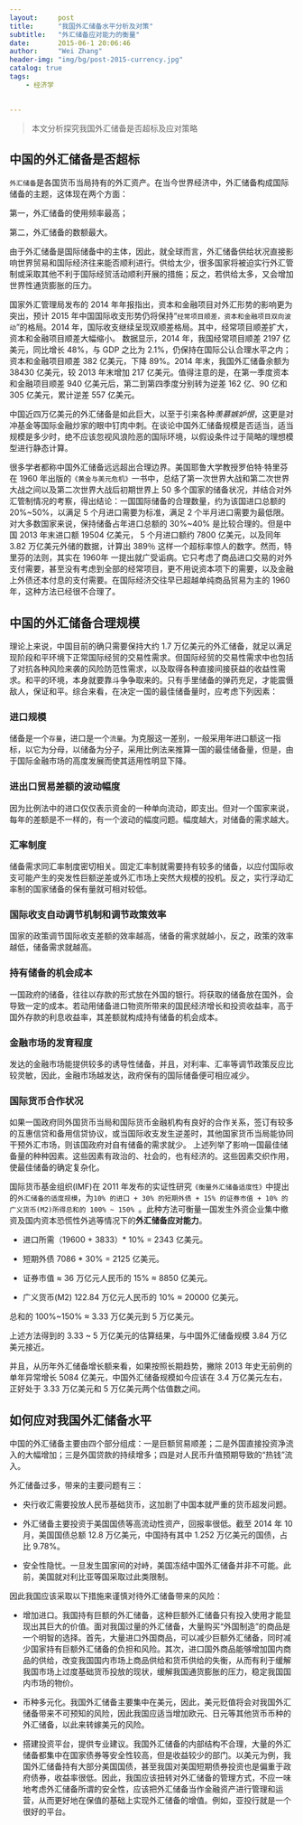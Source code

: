 ```yaml
---
layout:     post
title:      "我国外汇储备水平分析及对策"
subtitle:   "外汇储备应对能力的衡量"
date:       2015-06-1 20:06:46
author:     "Wei Zhang"
header-img: "img/bg/post-2015-currency.jpg"
catalog: true
tags:
    - 经济学
   

---
```


>本文分析探究我国外汇储备是否超标及应对策略
>
>


## 中国的外汇储备是否超标

`外汇储备`是各国货币当局持有的外汇资产。在当今世界经济中，外汇储备构成国际储备的主题，这体现在两个方面：

第一，外汇储备的使用频率最高；

第二，外汇储备的数额最大。

由于外汇储备是国际储备中的主体，因此，就全球而言，外汇储备供给状况直接影响世界贸易和国际经济往来能否顺利进行。供给太少，很多国家将被迫实行外汇管制或采取其他不利于国际经贸活动顺利开展的措施；反之，若供给太多，又会增加世界性通货膨胀的压力。

国家外汇管理局发布的 2014 年年报指出，资本和金融项目对外汇形势的影响更为突出，预计 2015 年中国国际收支形势仍将保持“`经常项目顺差，资本和金融项目双向波动`”的格局。2014 年，国际收支继续呈现双顺差格局。其中，经常项目顺差扩大，资本和金融项目顺差大幅缩小。
数据显示，2014 年，我国经常项目顺差 2197 亿美元，同比增长 48%，与 GDP 之比为 2.1%，仍保持在国际公认合理水平之内；资本和金融项目顺差 382 亿美元，下降 89%。2014 年末，我国外汇储备余额为 38430 亿美元，较 2013 年末增加 217 亿美元。值得注意的是，在第一季度资本和金融项目顺差 940 亿美元后，第二到第四季度分别转为逆差 162 亿、90 亿和 305 亿美元，累计逆差 557 亿美元。


中国近四万亿美元的外汇储备是如此巨大，以至于引来各种*羡慕嫉妒恨*，这更是对冲基金等国际金融炒家的眼中钉肉中刺。在谈论中国外汇储备规模是否适当，适当规模是多少时，绝不应该忽视风浪险恶的国际环境，以假设条件过于简略的理想模型进行静态计算。


很多学者都称中国外汇储备远远超出合理边界。美国耶鲁大学教授罗伯特·特里芬在 1960 年出版的`《黄金与美元危机》`一书中，总结了第一次世界大战和第二次世界大战之间以及第二次世界大战后初期世界上 50 多个国家的储备状况，并结合对外汇管制情况的考察，得出结论：一国国际储备的合理数量，约为该国进口总额的 20%~50%，以满足 5 个月进口需要为标准，满足 2 个半月进口需要为最低限。对大多数国家来说，保持储备占年进口总额的 30%~40% 是比较合理的。但是中国 2013 年末进口额 19504 亿美元， 5 个月进口额约 7800 亿美元，以及同年 3.82 万亿美元外储的数据，计算出 389％ 这样一个超标率惊人的数字。然而，特里芬的法则，其实在 1960年 一提出就广受诟病。它只考虑了商品进口交易的对外支付需要，甚至没有考虑到全部的经常项目，更不用说资本项下的需要，以及金融上外债还本付息的支付需要。在国际经济交往早已超越单纯商品贸易为主的 1960 年，这种方法已经很不合理了。


## 中国的外汇储备合理规模


理论上来说，中国目前的确只需要保持大约 1.7 万亿美元的外汇储备，就足以满足现阶段和平环境下正常国际经贸的交易性需求。但国际经贸的交易性需求中也包括了对抗各种风险来袭的风险防范性需求，以及取得各种直接间接获益的收益性需求。和平的环境，本身就要靠斗争争取来的。只有手里储备的弹药充足，才能震慑敌人，保证和平。综合来看，在决定一国的最佳储备量时，应考虑下列因素：

### 进口规模

储备是一个`存量`，进口是一个`流量`。为克服这一差别，一般采用年进口额这一指标，以它为分母，以储备为分子，采用比例法来推算一国的最佳储备量，但是，由于国际金融市场的高度发展而使其适用性明显下降。

### 进出口贸易差额的波动幅度

因为比例法中的进口仅仅表示资金的一种单向流动，即支出。但对一个国家来说，每年的差额是不一样的，有一个波动的幅度问题。幅度越大，对储备的需求越大。

### 汇率制度

储备需求同汇率制度密切相关。固定汇率制就需要持有较多的储备，以应付国际收支可能产生的突发性巨额逆差或外汇市场上突然大规模的投机。反之，实行浮动汇率制的国家储备的保有量就可相对较低。

### 国际收支自动调节机制和调节政策效率

国家的政策调节国际收支差额的效率越高，储备的需求就越小，反之，政策的效率越低，储备需求就越高。

### 持有储备的机会成本

一国政府的储备，往往以存款的形式放在外国的银行。将获取的储备放在国外，会导致一定的成本。若动用储备进口物资所带来的国民经济增长和投资收益率，高于国外存款的利息收益率，其差额就构成持有储备的机会成本。

### 金融市场的发育程度

发达的金融市场能提供较多的诱导性储备，并且，对利率、汇率等调节政策反应比较灵敏，因此，金融市场越发达，政府保有的国际储备便可相应减少。

### 国际货币合作状况

如果一国政府同外国货币当局和国际货币金融机构有良好的合作关系，签订有较多的互惠信贷和备用信贷协议，或当国际收支发生逆差时，其他国家货币当局能协同干预外汇市场，则该国政府对自有储备的需求就少。
上述列举了影响一国最佳储备量的种种因素。这些因素有政治的、社会的，也有经济的。这些因素交织作用，使最佳储备的确定复杂化。

国际货币基金组织(IMF)在 2011 年发布的实证性研究`《衡量外汇储备适度性》`中提出的`外汇储备的适度规模`，为`10% 的进口 + 30% 的短期外债 + 15% 的证券市值 + 10% 的广义货币(M2)所得总和的 100% ~ 150% `。此种方法可衡量一国发生外资企业集中撤资及国内资本恐慌性外逃等情况下的**外汇储备应对能力**。


- 进口所需（19600 + 3833）* 10% = 2343 亿美元。

- 短期外债 7086 * 30% = 2125 亿美元。

- 证券市值 $\approx$ 36 万亿元人民币的 15% $\approx$ 8850 亿美元。

- 广义货币(M2) 122.84 万亿元人民币的 10% $\approx$ 20000 亿美元。

总和的 100%~150% $\approx$ 3.33 万亿美元到 5 万亿美元。

上述方法得到的 3.33 ~ 5 万亿美元的估算结果，与中国外汇储备规模 3.84 万亿美元接近。

并且，从历年外汇储备增长额来看，如果按照长期趋势，撇除 2013 年史无前例的单年异常增长 5084 亿美元，中国外汇储备规模如今应该在 3.4 万亿美元左右，正好处于 3.33 万亿美元和 5 万亿美元两个估值数之间。

## 如何应对我国外汇储备水平

中国的外汇储备主要由四个部分组成：一是巨额贸易顺差；二是外国直接投资净流入的大幅增加；三是外国贷款的持续增多；四是对人民币升值预期导致的“热钱”流入。

外汇储备过多，带来的主要问题有三：

- 央行收汇需要投放人民币基础货币，这加剧了中国本就严重的货币超发问题。

- 外汇储备主要投资于美国国债等高流动性资产，回报率很低。截至 2014 年 10 月，美国国债总额 12.8 万亿美元，中国持有其中 1.252 万亿美元的国债，占比 9.78%。

- 安全性隐忧。一旦发生国家间的对峙，美国冻结中国外汇储备并非不可能。此前，美国就对利比亚等国采取过此类限制。

因此我国应该采取以下措施来谨慎对待外汇储备带来的风险：

- 增加进口。我国持有巨额的外汇储备，这种巨额外汇储备只有投入使用才能显现出其巨大的价值。面对我国过量的外汇储备，大量购买“外国制造”的商品是一个明智的选择。首先，大量进口外国商品，可以减少巨额外汇储备，同时减少国家持有巨额外汇储备的负担和风险。其次，进口国外商品能够增加国内商品的供给，改变我国国内市场上商品供给和货币供给的失衡，从而有利于缓解我国市场上过度基础货币投放的现状，缓解我国通货膨胀的压力，稳定我国国内市场的物价。

- 币种多元化。我国外汇储备主要集中在美元，因此，美元贬值将会对我国外汇储备带来不可预知的风险，因此我国应适当增加欧元、日元等其他货币币种的外汇储备，以此来转嫁美元的风险。

- 搭建投资平台，提供专业建议。我国外汇储备的内部结构不合理，大量的外汇储备都集中在国家债券等安全性较高，但是收益较少的部门。以美元为例，我国外汇储备持有大部分美国国债，甚至我国对美国短期债券投资也是偏重于政府债券，收益率很低。因此，我国应该扭转对外汇储备的管理方式，不应一味地考虑外汇储备所谓的安全性，应该把外汇储备当作金融资产进行管理和运营，从而更好地在保值的基础上实现外汇储备的增值。例如，亚投行就是一个很好的平台。
